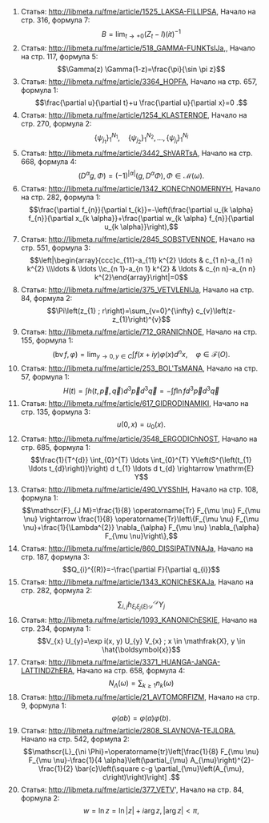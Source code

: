 1. Статья: http://libmeta.ru/fme/article/1525_LAKSA-FILLIPSA, Начало на стр. 316, формула 7:
$$B=\lim _{t \rightarrow+0}\left(Z_{t}-I\right)(i t)^{-1}$$
2. Статья: http://libmeta.ru/fme/article/518_GAMMA-FUNKTsIJa,, Начало на стр. 117, формула 5:
$$\Gamma(z) \Gamma(1-z)=\frac{\pi}{\sin \pi z}$$
3. Статья: http://libmeta.ru/fme/article/3364_HOPFA, Начало на стр. 657, формула 1:
$$\frac{\partial u}{\partial t}+u \frac{\partial u}{\partial x}=0 .$$
4. Статья: http://libmeta.ru/fme/article/1254_KLASTERNOE, Начало на стр. 270, формула 2:
$$\left\{\psi_{j_{1}}\right\}_{1}^{N_{1}}, \quad\left\{\psi_{j_{2}}\right\}_{1}^{N_{2}}, \ldots,\left\{\psi_{j_{l}}\right\}_{1}^{N_{l}}$$
5. Статья: http://libmeta.ru/fme/article/3442_ShVARTsA, Начало на стр. 668, формула 4:
$$\left(D^{\alpha} g, \Phi\right)=(-1)^{|\alpha|}\left(g, D^{\alpha} \Phi\right), \Phi \in \mathscr{M}(\omega) \text {. }$$
6. Статья: http://libmeta.ru/fme/article/1342_KONEChNOMERNYH, Начало на стр. 282, формула 1:
$$\frac{\partial f_{n}}{\partial t_{k}}=-\left(\frac{\partial u_{k \alpha} f_{n}}{\partial x_{k \alpha}}+\frac{\partial w_{k \alpha} f_{n}}{\partial u_{k \alpha}}\right),$$
7. Статья: http://libmeta.ru/fme/article/2845_SOBSTVENNOE, Начало на стр. 551, формула 3:
$$\left|\begin{array}{ccc}c_{11}-a_{11} k^{2} \ldots & c_{1 n}-a_{1 n} k^{2} \\\ldots & \ldots \\c_{n 1}-a_{n 1} k^{2} & \ldots & c_{n n}-a_{n n} k^{2}\end{array}\right|=0$$
8. Статья: http://libmeta.ru/fme/article/375_VETVLENIJa, Начало на стр. 84, формула 2:
$$\Pi\left(z_{1} ; r\right)=\sum_{v=0}^{\infty} c_{v}\left(z-z_{1}\right)^{v}$$
9. Статья: http://libmeta.ru/fme/article/712_GRANIChNOE, Начало на стр. 155, формула 1:
$$(\operatorname{bv} f, \varphi)=\lim _{y \rightarrow 0, y \in C} \int f(x+i y) \varphi(x) d^{n} x, \quad \varphi \in \mathscr{F}(O) .$$
10. Статья: http://libmeta.ru/fme/article/253_BOL'TsMANA, Начало на стр. 57, формула 1:
$$H(t)=\int h(t, \vec{p}, \vec{q}) d^{3} \vec{p} d^{3} \vec{q}=-\int f \ln f d^{3} \vec{p} d^{3} \vec{q}$$
11. Статья: http://libmeta.ru/fme/article/617_GIDRODINAMIKI, Начало на стр. 135, формула 3:
$$u(0, x)=u_{0}(x) .$$
12. Статья: http://libmeta.ru/fme/article/3548_ERGODIChNOST, Начало на стр. 685, формула 1:
$$\frac{1}{T^{d}} \int_{0}^{T} \ldots \int_{0}^{T} Y\left(S^{\left(t_{1} \ldots t_{d}\right)}\right) d t_{1} \ldots d t_{d} \rightarrow \mathrm{E} Y$$
13. Статья: http://libmeta.ru/fme/article/490_VYSShIH, Начало на стр. 108, формула 1:
$$\mathscr{F}_{J M}=\frac{1}{8} \operatorname{Tr} F_{\mu \nu} F_{\mu \nu} \rightarrow \frac{1}{8} \operatorname{Tr}\left\{F_{\mu \nu} F_{\mu \nu}+\frac{1}{\Lambda^{2}} \nabla_{\alpha} F_{\mu \nu} \nabla_{\alpha} F_{\mu \nu}\right\},$$
14. Статья: http://libmeta.ru/fme/article/860_DISSIPATIVNAJa, Начало на стр. 187, формула 3:
$$Q_{i}^{(R)}=-\frac{\partial F}{\partial q_{i}}$$
15. Статья: http://libmeta.ru/fme/article/1343_KONIChESKAJa, Начало на стр. 282, формула 2:
$$\sum_{i, j} h_{\xi_{i} \xi_{j}(\xi) \mathscr{D}^{\prime}}{ }^{\mathscr{D}} Y_{j}$$
16. Статья: http://libmeta.ru/fme/article/1093_KANONIChESKIE, Начало на стр. 234, формула 1:
$$V_{x} U_{y}=\exp i(x, y) U_{y} V_{x} ; x \in \mathfrak{X}, y \in \hat{\boldsymbol{x}}$$
17. Статья: http://libmeta.ru/fme/article/3371_HUANGA-JaNGA-LATTINDZhERA, Начало на стр. 658, формула 4:
$$N_{\Lambda}(\omega)=\sum_{k \geqslant 1} n_{k}(\omega)$$
18. Статья: http://libmeta.ru/fme/article/21_AVTOMORFIZM, Начало на стр. 9, формула 1:
$$\varphi(a b)=\varphi(a) \varphi(b) .$$
19. Статья: http://libmeta.ru/fme/article/2808_SLAVNOVA-TEJLORA, Начало на стр. 542, формула 2:
$$\mathscr{L}_{\ni \Phi}=\operatorname{tr}\left[\frac{1}{8} F_{\mu \nu} F_{\mu \nu}-\frac{1}{4 \alpha}\left(\partial_{\mu} A_{\mu}\right)^{2}-\frac{1}{2} \bar{c}\left(\square c-g \partial_{\mu}\left(A_{\mu}, c\right)\right)\right] .$$
20. Статья: http://libmeta.ru/fme/article/377_VETV', Начало на стр. 84, формула 2:
$$w=\ln z=\ln |z|+i \arg z,|\arg z|<\pi,$$
